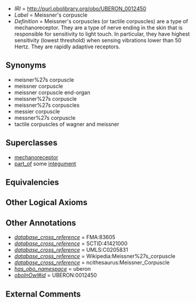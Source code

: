 * *IRI* = http://purl.obolibrary.org/obo/UBERON_0012450
 * *Label* = Meissner's corpuscle
 * *Definition* = Meissner's corpuscles (or tactile corpuscles) are a type of mechanoreceptor. They are a type of nerve ending in the skin that is responsible for sensitivity to light touch. In particular, they have highest sensitivity (lowest threshold) when sensing vibrations lower than 50 Hertz. They are rapidly adaptive receptors.

## Synonyms

 * meisner%27s corpuscle
 * meissner corpuscle
 * meissner corpuscle end-organ
 * meissner%27s corpuscle
 * meissner%27s corpuscles
 * messier corpuscle
 * messner%27s corpuscle
 * tactile corpuscles of wagner and meissner

## Superclasses

 * [mechanoreceptor](../../UBERON/49/UBERON_0012449.md)
 * [part_of](../../BFO/50/BFO_0000050.md) some [integument](../../UBERON/99/UBERON_0002199.md)

## Equivalencies


## Other Logical Axioms


## Other Annotations

 * *[database_cross_reference](../../ef/oboInOwl#hasDbXref.md)* = FMA:83605
 * *[database_cross_reference](../../ef/oboInOwl#hasDbXref.md)* = SCTID:41421000
 * *[database_cross_reference](../../ef/oboInOwl#hasDbXref.md)* = UMLS:C0205831
 * *[database_cross_reference](../../ef/oboInOwl#hasDbXref.md)* = Wikipedia:Meissner%27s_corpuscle
 * *[database_cross_reference](../../ef/oboInOwl#hasDbXref.md)* = ncithesaurus:Meissner_Corpuscle
 * *[has_obo_namespace](../../ce/oboInOwl#hasOBONamespace.md)* = uberon
 * *[oboInOwl#id](../../id/oboInOwl#id.md)* = UBERON:0012450

## External Comments

